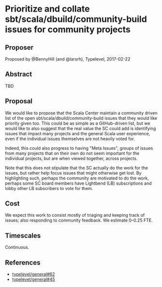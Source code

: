 # Prioritize and collate sbt/scala/dbuild/community-build issues for community projects

## Proposer

Proposed by @BennyHill (and @larsrh), Typelevel, 2017-02-22

## Abstract

TBD

## Proposal

We would like to propose that the Scala Center maintain a community driven list of the open sbt/scala/dbuild/community-build issues that they would like priority given too. This could be as simple as a GitHub-driven list, but we would like to also suggest that the real value the SC could add is identifying issues that impact many projects and the general Scala user experience, even if the individual issues themselves are not heavily voted for.

Indeed, this could also progress to having "Meta Issues", groups of issues from many projects that on their own do not seem important for the individual projects, but are when viewed together, across projects.

Note that this does not stipulate that the SC actually do the work for the issues, but rather help focus issues that might otherwise get lost. By highlighting such, perhaps the community are motivated to do the work, perhaps some SC board members have Lightbend (LB) subscriptions and lobby other LB subscribers to vote for them.

## Cost

We expect this work to consist mostly of triaging and keeping track of issues; also responding to community feedback. We estimate 0–0.25 FTE. 

## Timescales

Continuous.

## References

* [typelevel/general#62](https://github.com/typelevel/general/issues/62)
* [typelevel/general#45](https://github.com/typelevel/general/issues/45)
